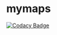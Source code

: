 # mymaps
[![Codacy Badge](https://api.codacy.com/project/badge/Grade/67585fa1df7a4efa81ecfec6baa23d29)](https://app.codacy.com/gh/alexandereric995/mymaps?utm_source=github.com&utm_medium=referral&utm_content=alexandereric995/mymaps&utm_campaign=Badge_Grade_Settings)